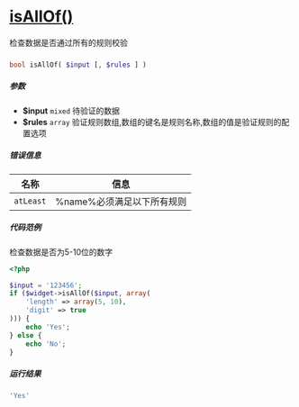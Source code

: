 [isAllOf()](http://twinh.github.com/widget/api/isAllOf)
=======================================================

检查数据是否通过所有的规则校验

### 
```php
bool isAllOf( $input [, $rules ] )
```

##### 参数
* **$input** `mixed` 待验证的数据
* **$rules** `array` 验证规则数组,数组的键名是规则名称,数组的值是验证规则的配置选项

##### 错误信息
| **名称**              | **信息**                                                       | 
|-----------------------|----------------------------------------------------------------|
| `atLeast`             | %name%必须满足以下所有规则                                     |

##### 代码范例
检查数据是否为5-10位的数字
```php
<?php

$input = '123456';
if ($widget->isAllOf($input, array(
	'length' => array(5, 10),
	'digit' => true
))) {
    echo 'Yes';
} else {
    echo 'No';
}
```
##### 运行结果
```php
'Yes'
```
